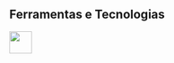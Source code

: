 
## Ferramentas e Tecnologias

<img src="https://cdn.jsdelivr.net/gh/devicons/devicon/icons/androidstudio/androidstudio-original.svg" 
     width="40" height="40"/>
